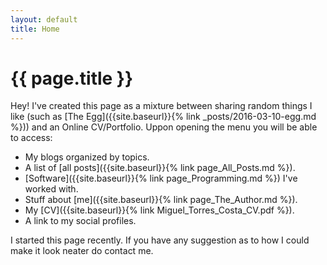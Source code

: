```yaml
---
layout: default
title: Home
---
```


<h1 class="page-title">{{ page.title }}</h1>

Hey! I've created this page as a mixture between sharing random things I like (such as [The Egg]({{site.baseurl}}{% link _posts/2016-03-10-egg.md %})) and an Online CV/Portfolio. Uppon opening the menu you will be able to access:

- My blogs organized by topics.
- A list of [all posts]({{site.baseurl}}{% link page_All_Posts.md %}).
- [Software]({{site.baseurl}}{% link page_Programming.md %}) I've worked with.
- Stuff about [me]({{site.baseurl}}{% link page_The_Author.md %}).
- My [CV]({{site.baseurl}}{% link Miguel_Torres_Costa_CV.pdf %}).
- A link to my social profiles.

I started this page recently. If you have any suggestion as to how I could make it look neater do contact me.